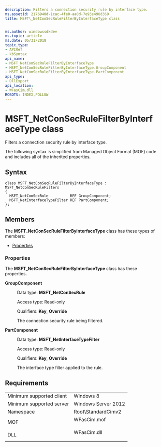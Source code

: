 ```yaml
---
description: Filters a connection security rule by interface type.
ms.assetid: 2176940d-1cac-4fe0-aa0d-7e93e490d360
title: MSFT\_NetConSecRuleFilterByInterfaceType class


ms.author: windowssdkdev
ms.topic: article
ms.date: 05/31/2018
topic_type: 
- APIRef
- kbSyntax
api_name: 
- MSFT_NetConSecRuleFilterByInterfaceType
- MSFT_NetConSecRuleFilterByInterfaceType.GroupComponent
- MSFT_NetConSecRuleFilterByInterfaceType.PartComponent
api_type: 
- DllExport
api_location: 
- WFasCim.dll
ROBOTS: INDEX,FOLLOW
---
```


# MSFT\_NetConSecRuleFilterByInterfaceType class

Filters a connection security rule by interface type.

The following syntax is simplified from Managed Object Format (MOF) code and includes all of the inherited properties.

## Syntax

``` syntax
class MSFT_NetConSecRuleFilterByInterfaceType : MSFT_NetConSecRuleFilters
{
  MSFT_NetConSecRule          REF GroupComponent;
  MSFT_NetInterfaceTypeFilter REF PartComponent;
};
```

## Members

The **MSFT\_NetConSecRuleFilterByInterfaceType** class has these types of members:

-   [Properties](#properties)

### Properties

The **MSFT\_NetConSecRuleFilterByInterfaceType** class has these properties.

<dl> <dt>

**GroupComponent**
</dt> <dd> <dl> <dt>

Data type: **MSFT\_NetConSecRule**
</dt> <dt>

Access type: Read-only
</dt> <dt>

Qualifiers: **Key**, **Override**
</dt> </dl>

The connection security rule being filtered.

</dd> <dt>

**PartComponent**
</dt> <dd> <dl> <dt>

Data type: **MSFT\_NetInterfaceTypeFilter**
</dt> <dt>

Access type: Read-only
</dt> <dt>

Qualifiers: **Key**, **Override**
</dt> </dl>

The interface type filter applied to the rule.

</dd> </dl>

## Requirements



|                                     |                                                                                        |
|-------------------------------------|----------------------------------------------------------------------------------------|
| Minimum supported client<br/> | Windows 8<br/>                                                                   |
| Minimum supported server<br/> | Windows Server 2012<br/>                                                         |
| Namespace<br/>                | Root\\StandardCimv2<br/>                                                         |
| MOF<br/>                      | <dl> <dt>WFasCim.mof</dt> </dl> |
| DLL<br/>                      | <dl> <dt>WFasCim.dll</dt> </dl> |



 

 





